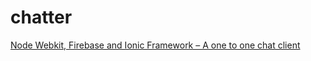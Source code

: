 chatter
=======

[Node Webkit, Firebase and Ionic Framework – A one to one chat client](http://thejackalofjavascript.com/one-to-one-chat-client)
